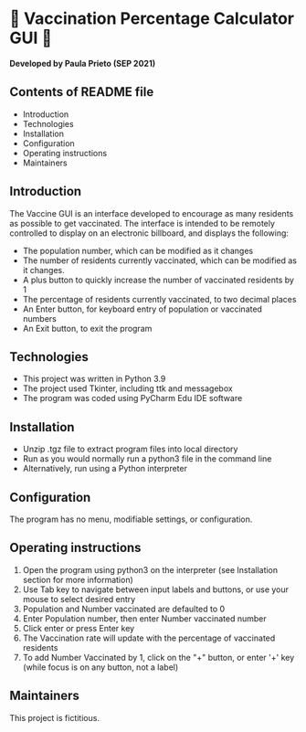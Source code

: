 <h1> 🦠 Vaccination Percentage Calculator GUI 👾 </h1>

**Developed by Paula Prieto (SEP 2021)**

Contents of README file
-----------------------
* Introduction
* Technologies
* Installation
* Configuration
* Operating instructions
* Maintainers

Introduction
------------
The Vaccine GUI is an interface developed to encourage as many residents as possible to get vaccinated.
The interface is intended to be remotely controlled to display on an electronic billboard, and displays the following:

* The population number, which can be modified as it changes
* The number of residents currently vaccinated, which can be modified as it changes.
* A plus button to quickly increase the number of vaccinated residents by 1
* The percentage of residents currently vaccinated, to two decimal places
* An Enter button, for keyboard entry of population or vaccinated numbers
* An Exit button, to exit the program

Technologies
------------
* This project was written in Python 3.9
* The project used Tkinter, including ttk and messagebox
* The program was coded using PyCharm Edu IDE software

Installation
------------
* Unzip .tgz file to extract program files into local directory
* Run as you would normally run a python3 file in the command line
* Alternatively, run using a Python interpreter

Configuration
-------------
The program has no menu, modifiable settings, or configuration.

Operating instructions
----------------------
1. Open the program using python3 on the interpreter (see Installation section for more information)
2. Use Tab key to navigate between input labels and buttons, or use your mouse to select desired entry
3. Population and Number vaccinated are defaulted to 0
4. Enter Population number, then enter Number vaccinated number
5. Click enter or press Enter key
6. The Vaccination rate will update with the percentage of vaccinated residents
7. To add Number Vaccinated by 1, click on the "+" button, or enter '+' key (while focus is on any button, not a label)

Maintainers
-----------
This project is fictitious.
